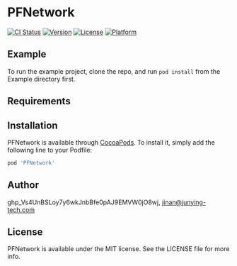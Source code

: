 # PFNetwork

[![CI Status](https://img.shields.io/travis/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/PFNetwork.svg?style=flat)](https://travis-ci.org/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/PFNetwork)
[![Version](https://img.shields.io/cocoapods/v/PFNetwork.svg?style=flat)](https://cocoapods.org/pods/PFNetwork)
[![License](https://img.shields.io/cocoapods/l/PFNetwork.svg?style=flat)](https://cocoapods.org/pods/PFNetwork)
[![Platform](https://img.shields.io/cocoapods/p/PFNetwork.svg?style=flat)](https://cocoapods.org/pods/PFNetwork)

## Example

To run the example project, clone the repo, and run `pod install` from the Example directory first.

## Requirements

## Installation

PFNetwork is available through [CocoaPods](https://cocoapods.org). To install
it, simply add the following line to your Podfile:

```ruby
pod 'PFNetwork'
```

## Author

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, jinan@junying-tech.com

## License

PFNetwork is available under the MIT license. See the LICENSE file for more info.
